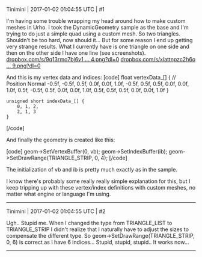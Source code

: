 Tinimini | 2017-01-02 01:04:55 UTC | #1

I'm having some trouble wrapping my head around how to make custom meshes in Urho. I took the DynamicGeometry sample as the base and I'm trying to do just a simple quad using a custom mesh. So two triangles. Shouldn't be too hard, now should it... But for some reason I end up getting very strange results.
What I currently have is one triangle on one side and then on the other side I have one line (see screenshots).
[dropbox.com/s/9q13rmo7bj6v1 ... 4.png?dl=0](https://www.dropbox.com/s/9q13rmo7bj6v11c/Screen%20Shot%202015-04-30%20at%2014.13.54.png?dl=0)
[dropbox.com/s/xlattnpzc2h6o ... 9.png?dl=0](https://www.dropbox.com/s/xlattnpzc2h6o1q/Screen%20Shot%202015-04-30%20at%2014.14.09.png?dl=0)

And this is my vertex data and indices:
[code]
    float vertexData_[] {
        // Position             Normal
        -0.5f, -0.5f,  0.5f,     0.0f,  0.0f,  1.0f,
        -0.5f,  0.5f,  0.5f,     0.0f,  0.0f,  1.0f,
         0.5f, -0.5f,  0.5f,     0.0f,  0.0f,  1.0f,
         0.5f,  0.5f,  0.5f,     0.0f,  0.0f,  1.0f
    }

    unsigned short indexData_[] {
        0, 1, 2,
        2, 1, 3
    }
[/code]

And finally the geometry is created like this:

[code]
geom->SetVertexBuffer(0, vb);
geom->SetIndexBuffer(ib);
geom->SetDrawRange(TRIANGLE_STRIP, 0, 4);
[/code]

The initialization of vb and ib is pretty much exactly as in the sample.

I know there's probably some really really simple explanation for this, but I keep tripping up with these vertex/index definitions with custom meshes, no matter what engine or language I'm using.

-------------------------

Tinimini | 2017-01-02 01:04:55 UTC | #2

Ugh.. Stupid me. When I changed the type from TRIANGLE_LIST to TRIANGLE_STRIP I didn't realize that I naturally have to adjust the sizes to compensate the different type. So geom->SetDrawRange(TRIANGLE_STRIP, 0, 6) is correct as I have 6 indices... Stupid, stupid, stupid.. It works now...

-------------------------

